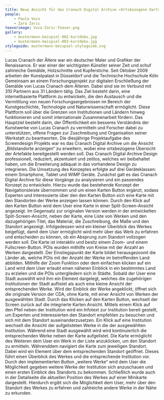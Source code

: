 ```yaml
---
title: Neue Ansicht für das Cranach Digital Archive «Ortsbezogene Dartstellung der Artefakte»
people:
    - Paula Vuco
    - Zara Zaric
teaserimage: Vuco-Zaric-Teaser.png
gallery:
    - mustermann-beispiel-002-kurzdoku.jpg
    - mustermann-beispiel-003-kurzdoku.jpg
styleguide: mustermann-beispiel-styleguide.svg
---
```


Lucas Cranach der Ältere war ein deutscher Maler und Grafiker der Renaissance. Er war einer der wichtigsten Künstler seiner Zeit und schuf zahlreiche Gemälde, Holzschnitte und Kupferstiche. Seit Oktober 2009 arbeiten der Kunstpalast in Düsseldorf und die Technische Hochschule Köln Gemeinsam an einem Forschungsprojekt zur digitalen Erschließung der Gemälde von Lucas Cranach dem Älteren. Dabei sind sie im Verbund mit 310 Partnern aus 31 Ländern tätig. Das Ziel besteht darin, eine internetbasierte Plattform zu entwickeln, die den Austausch und die Vermittlung von neuen Forschungsergebnissen im Bereich der Kunstgeschichte, Technologie und Naturwissenschaft ermöglicht. Diese Plattform soll über die Grenzen von Institutionen und Ländern hinweg funktionieren und somit internationale Zusammenarbeit fördern. Das Hauptziel besteht darin, der Öffentlichkeit ein besseres Verständnis der Kunstwerke von Lucas Cranach zu vermitteln und Forscher dabei zu unterstützen, offene Fragen zur Zuschreibung und Organisation seiner Werkstatt zu beantworten. 
Die diesjährige Projektaufgabe des Screendesign Projekts war es das Cranach Digital Archive um die Ansicht „Bildstandorte anzeigen“ zu erweitern, wobei eine ortsbezogene Übersicht der Artefakte bereitgestellt werden soll. Das Cranach Digital Archive Design professionell, reduziert, akzentuiert und zeitlos, welches wir beibehaltet haben, um die Erweiterung adäquat in das vorhandene Design zu integrieren. Die Umsetzung des Konzeptes erfolgte auf drei Geräteklassen: einem Smartphone, Tablet und WIMP Geräte. 
Zunächst galt es das Cranach Digital Archive für diese Vorgänge zu analysieren und ein passendes Konzept zu entwickeln. Hierzu wurde das bestehende Konzept der Navigationsleiste übernommen und um einen Karten Button ergänzt, sodass Experten und Interessierte über den den Karten Button sich eine Karte mit den Standorten der Werke anzeigen lassen können. Durch den Klick auf den Karten Button wird dem User eine Karte in einer Split-Screen-Ansicht angezeigt. Im Gegensatz zur originalen Version werden in der entwickelten Split-Screen-Ansicht, neben der Karte, eine Liste von Werken und den dazugehörigen Titel, das Material, die Zuschreibung, die Maße und den Standort angezeigt. Infolgedessen wird ein kleiner Überblick des Werkes beigefügt, damit dem User ermöglicht wird mehr über das Werk zu erfahren und entscheiden zu können, ob ein Absprung zum Standort vollzogen werden soll. Die Karte ist interaktiv und besitz einem Zoom- und einem Fullscreen-Button. POIs wurden mithilfe von Kreise mit der Anzahl an Werken dargestellt. Der Einstiegspunkt der Karte bildet herausgezoomt die Länder ab, welche POIs mit der Anzahl der Werke im betreffenden Land abbilden. Mithilfe der Zoom Funktion oder dem einfachen klicken auf ein Land wird dem User erlaubt einen näheren Einblick in ein bestimmtes Land zu erzielen und die POIs untergliedern sich in Städte. Sobald der User eine Stadt auswählt wird ihm ein Element dargelegt, welches die zugehörigen Institutionen der Stadt auflistet als auch eine kleine Ansicht der entsprechenden Werke. Wird der Einblick der Werke angeklickt, öffnet sich die originale Version der CDA, ohne Karte, mit einer Ansicht von Werken der ausgewählten Stadt. Durch das Klicken auf den Karten Button, wechselt der Screen zurück auf die integrierte Karten Ansicht. Mittels einem Klick auf den Pfeil neben der Institution wird ein Infotext zur Institution bereit gestellt, um Experten und Interessierten den Standort empfehlen zu besuchen und sich mit dem Standort auseinanderzusetzen. Ein Klick auf eine Institution wechselt die Ansicht der aufgelisteten Werke in die der ausgewählten Institution. Während eine Stadt ausgewählt wird wird kontinuierlich die entsprechenden Werke neben der Karte aufgelistet. 
Die Karte ermöglicht des Weiteren dem User ein Werk in der Liste anzuklicken, um den Standort zu ermitteln. Währenddem navigiert die Karte zum jeweiligen Standort. Dabei wird ein Element über dem entsprechenden Standort geöffnet. Dieses führt einen Überblick des Werkes und die entsprechende Institution vor. Durch den implementierten Button „weitere Werke“ wird dem User die Möglichkeit gegeben weitere Werke der Institution sich anzuschauen und einen ersten Einblick des Standorts zu bekommen. Schließlich wurde auch in der Detailseite die aktuellen Position des Werkes auf einer Minikarte dargestellt. Hierdurch ergibt sich die Möglichkeit dem User, mehr über den Standort des Werkes zu erfahren und zahlreiche andere Werke in der Nähe zu erkunden. 
